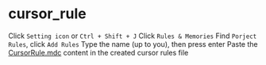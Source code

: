 # cursor_rule

Click `Setting icon` or `Ctrl + Shift + J`
Click `Rules & Memories`
Find `Porject Rules`, click `Add Rules`
Type the name (up to you), then press enter
Paste the [CursorRule.mdc](/workspaces/cursor_rule/CursorRule.mdc) content in the created cursor rules file
